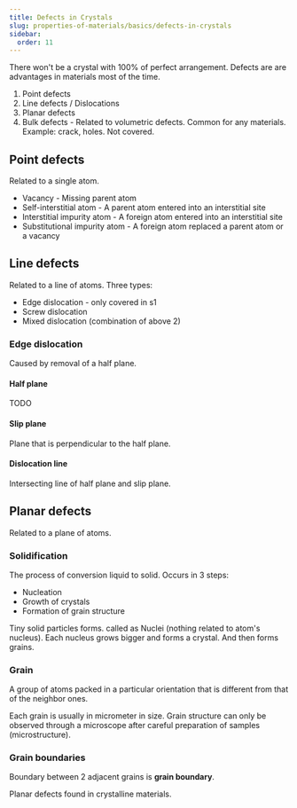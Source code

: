 ```yaml
---
title: Defects in Crystals
slug: properties-of-materials/basics/defects-in-crystals
sidebar:
  order: 11
---
```


There won't be a crystal with 100% of perfect arrangement. Defects are are
advantages in materials most of the time.

1. Point defects
2. Line defects / Dislocations
3. Planar defects
4. Bulk defects - Related to volumetric defects. Common for any materials.
   Example: crack, holes. Not covered.

## Point defects

Related to a single atom.

- Vacancy - Missing parent atom
- Self-interstitial atom - A parent atom entered into an interstitial site
- Interstitial impurity atom - A foreign atom entered into an interstitial site
- Substitutional impurity atom - A foreign atom replaced a parent atom or a
  vacancy

## Line defects

Related to a line of atoms. Three types:

- Edge dislocation - only covered in s1
- Screw dislocation
- Mixed dislocation (combination of above 2)

### Edge dislocation

Caused by removal of a half plane.

#### Half plane

TODO

#### Slip plane

Plane that is perpendicular to the half plane.

#### Dislocation line

Intersecting line of half plane and slip plane.

## Planar defects

Related to a plane of atoms.

### Solidification

The process of conversion liquid to solid. Occurs in 3 steps:

- Nucleation
- Growth of crystals
- Formation of grain structure

Tiny solid particles forms. called as Nuclei (nothing related to atom's
nucleus). Each nucleus grows bigger and forms a crystal. And then forms grains.

### Grain

A group of atoms packed in a particular orientation that is different from that
of the neighbor ones.

Each grain is usually in micrometer in size. Grain structure can only be
observed through a microscope after careful preparation of samples
(microstructure).

### Grain boundaries

Boundary between 2 adjacent grains is **grain boundary**.

Planar defects found in crystalline materials.
